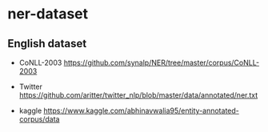 # ner-dataset

## English dataset

* CoNLL-2003
https://github.com/synalp/NER/tree/master/corpus/CoNLL-2003

* Twitter
https://github.com/aritter/twitter_nlp/blob/master/data/annotated/ner.txt

* kaggle
https://www.kaggle.com/abhinavwalia95/entity-annotated-corpus/data

